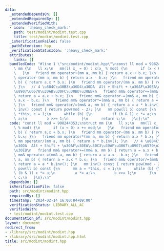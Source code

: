 ```yaml
---
data:
  _extendedDependsOn: []
  _extendedRequiredBy: []
  _extendedVerifiedWith:
  - icon: ':heavy_check_mark:'
    path: test/modint/modint.test.cpp
    title: test/modint/modint.test.cpp
  _isVerificationFailed: false
  _pathExtension: hpp
  _verificationStatusIcon: ':heavy_check_mark:'
  attributes:
    links: []
  bundledCode: "#line 1 \"src/modint/modint.hpp\"\nconst ll mod = 998244353;\nstruct\
    \ mm {\n   ll x;\n   mm(ll x_ = 0) : x(x_ % mod) {\n      if (x < 0) x += mod;\n\
    \   }\n   friend mm operator+(mm a, mm b) { return a.x + b.x; }\n   friend mm\
    \ operator-(mm a, mm b) { return a.x - b.x; }\n   friend mm operator*(mm a, mm\
    \ b) { return a.x * b.x; }\n   friend mm operator/(mm a, mm b) { return a * b.inv();\
    \ }\n   // 4 \u884C\u30B3\u30D4\u30DA  Alt + Shift + \u30AF\u30EA\u30C3\u30AF\u3067\
    \u8907\u6570\u30AB\u30FC\u30BD\u30EB\n   friend mm& operator+=(mm& a, mm b) {\
    \ return a = a.x + b.x; }\n   friend mm& operator-=(mm& a, mm b) { return a =\
    \ a.x - b.x; }\n   friend mm& operator*=(mm& a, mm b) { return a = a.x * b.x;\
    \ }\n   friend mm& operator/=(mm& a, mm b) { return a = a * b.inv(); }\n   mm\
    \ inv() const { return pow(mod - 2); }\n   mm pow(ll b) const {\n      mm a =\
    \ *this, c = 1;\n      while (b) {\n         if (b & 1) c *= a;\n         a *=\
    \ a;\n         b >>= 1;\n      }\n      return c;\n   }\n};\n"
  code: "const ll mod = 998244353;\nstruct mm {\n   ll x;\n   mm(ll x_ = 0) : x(x_\
    \ % mod) {\n      if (x < 0) x += mod;\n   }\n   friend mm operator+(mm a, mm\
    \ b) { return a.x + b.x; }\n   friend mm operator-(mm a, mm b) { return a.x -\
    \ b.x; }\n   friend mm operator*(mm a, mm b) { return a.x * b.x; }\n   friend\
    \ mm operator/(mm a, mm b) { return a * b.inv(); }\n   // 4 \u884C\u30B3\u30D4\
    \u30DA  Alt + Shift + \u30AF\u30EA\u30C3\u30AF\u3067\u8907\u6570\u30AB\u30FC\u30BD\
    \u30EB\n   friend mm& operator+=(mm& a, mm b) { return a = a.x + b.x; }\n   friend\
    \ mm& operator-=(mm& a, mm b) { return a = a.x - b.x; }\n   friend mm& operator*=(mm&\
    \ a, mm b) { return a = a.x * b.x; }\n   friend mm& operator/=(mm& a, mm b) {\
    \ return a = a * b.inv(); }\n   mm inv() const { return pow(mod - 2); }\n   mm\
    \ pow(ll b) const {\n      mm a = *this, c = 1;\n      while (b) {\n         if\
    \ (b & 1) c *= a;\n         a *= a;\n         b >>= 1;\n      }\n      return\
    \ c;\n   }\n};\n"
  dependsOn: []
  isVerificationFile: false
  path: src/modint/modint.hpp
  requiredBy: []
  timestamp: '2024-02-14 16:00:04+09:00'
  verificationStatus: LIBRARY_ALL_AC
  verifiedWith:
  - test/modint/modint.test.cpp
documentation_of: src/modint/modint.hpp
layout: document
redirect_from:
- /library/src/modint/modint.hpp
- /library/src/modint/modint.hpp.html
title: src/modint/modint.hpp
---
```

